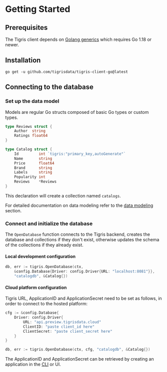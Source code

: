 # Getting Started

## Prerequisites

The Tigris client depends on
[Golang generics](https://go.dev/doc/tutorial/generics) which requires Go 1.18
or newer.

## Installation

```shell
go get -u github.com/tigrisdata/tigris-client-go@latest
```

## Connecting to the database

### Set up the data model

Models are regular Go structs composed of basic Go types or custom types.

```go
type Reviews struct {
    Author  string
    Ratings float64
}

type Catalog struct {
	Id         int `tigris:"primary_key,autoGenerate"`
	Name       string
	Price      float64
	Brand      string
	Labels     string
	Popularity int
	Reviews    *Reviews
}
```

This declaration will create a collection named `catalogs`.

For detailed documentation on data modeling refer to the
[data modeling](datamodel/overview.mdx) section.

### Connect and initialize the database

The `OpenDatabase` function connects to the Tigris backend, creates the
database and collections if they don't exist, otherwise updates the schema of
the collections if they already exist.

#### Local development configuration

```go
db, err := tigris.OpenDatabase(ctx,
	&config.Database{Driver: config.Driver{URL: "localhost:8081"}},
    "catalogdb", &Catalog{})
```

#### Cloud platform configuration

Tigris URL, ApplicationID and ApplicationSecret need to be set as follows,
in order to connect to the hosted platform:

```go
cfg := &config.Database{
	Driver: config.Driver{
		URL: "api.preview.tigrisdata.cloud"
		ClientID: "paste client_id here"
		ClientSecret: "paste client_secret here"
	}
}

db, err := tigris.OpenDatabase(ctx, cfg, "catalogdb", &Catalog{})
```

The ApplicationID and ApplicationSecret can be retrieved by creating an application
in the [CLI](../cli/authentication.md#application-credentials) or UI.
